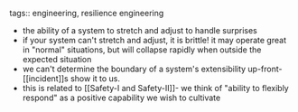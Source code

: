 tags:: engineering, resilience engineering

- the ability of a system to stretch and adjust to handle surprises
- if your system can't stretch and adjust, it is brittle! it may operate great in "normal" situations, but will collapse rapidly when outside the expected situation
- we can't determine the boundary of a system's extensibility up-front- [[incident]]s show it to us.
- this is related to [[Safety-I and Safety-II]]- we think of "ability to flexibly respond" as a positive capability we wish to cultivate